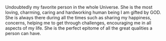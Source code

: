 Undoubtedly my favorite person in the whole Universe. She is the most loving, charming, caring and hardworking
human being I am gifted by GOD. She is always there during all the times such as sharing my happiness, concerns, helping me to get through
challenges, encouraging me in all aspects of my life. She is the perfect epitome
of all the great qualities a person can have.
